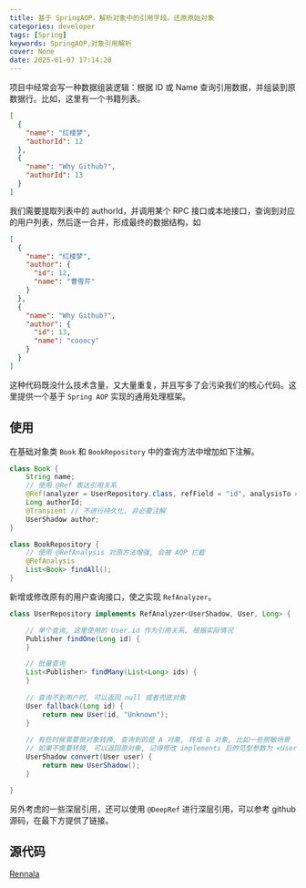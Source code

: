 ```yaml
---
title: 基于 SpringAOP，解析对象中的引用字段，还原原始对象
categories: developer
tags: [Spring]
keywords: SpringAOP,对象引用解析
cover: None
date: 2025-01-07 17:14:20
---
```


项目中经常会写一种数据组装逻辑：根据 ID 或 Name 查询引用数据，并组装到原数据行。比如，这里有一个书籍列表。

```json
[
  {
    "name": "红楼梦",
    "authorId": 12
  },
  {
    "name": "Why Github?",
    "authorId": 13
  }
]
```

我们需要提取列表中的 authorId，并调用某个 RPC 接口或本地接口，查询到对应的用户列表，然后逐一合并，形成最终的数据结构，如

```json
[
  {
    "name": "红楼梦",
    "author": {
      "id": 12,
      "name": "曹雪芹"
    }
  },
  {
    "name": "Why Github?",
    "author": {
      "id": 13,
      "name": "cooocy"
    }
  }
]
```

这种代码既没什么技术含量，又大量重复，并且写多了会污染我们的核心代码。这里提供一个基于 `Spring AOP` 实现的通用处理框架。

## 使用

在基础对象类 `Book` 和 `BookRepository` 中的查询方法中增加如下注解。

```java
class Book {
    String name;
    // 使用 @Ref 表达引用关系
    @Ref(analyzer = UserRepository.class, refField = "id", analysisTo = "author")
    Long authorId;
    @Transient // 不进行持久化, 非必要注解
    UserShadow author;
}

class BookRepository {
    // 使用 @RefAnalysis 对原方法增强, 会被 AOP 拦截
    @RefAnalysis
    List<Book> findAll();
}
```

新增或修改原有的用户查询接口，使之实现 `RefAnalyzer`。

```java
class UserRepository implements RefAnalyzer<UserShadow, User, Long> {

    // 单个查询, 这里使用的 User.id 作为引用关系, 根据实际情况
    Publisher findOne(Long id) {  
    }

    // 批量查询
    List<Publisher> findMany(List<Long> ids) {
    }
    
    // 查询不到用户时, 可以返回 null 或者兜底对象
    User fallback(Long id) {
        return new User(id, "Unknown");
    }
    
    // 有些时候需要做对象转换, 查询到的是 A 对象, 转成 B 对象, 比如一些脱敏场景
    // 如果不需要转换, 可以返回原对象, 记得修改 implements 后的范型参数为 <User, User, Long>
    UserShadow convert(User user) {
        return new UserShadow();
    }

}
```

另外考虑的一些深层引用，还可以使用 `@DeepRef` 进行深层引用，可以参考 github 源码，在最下方提供了链接。

## 源代码

[Rennala](https://github.com/cooocy/rennala)


